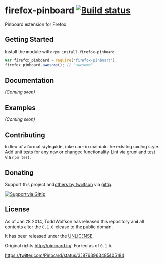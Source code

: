 # firefox-pinboard [![Build status](https://travis-ci.org/twolfson/firefox-pinboard.png?branch=master)](https://travis-ci.org/twolfson/firefox-pinboard)

Pinboard extension for Firefox

## Getting Started
Install the module with: `npm install firefox-pinboard`

```javascript
var firefox_pinboard = require('firefox-pinboard');
firefox_pinboard.awesome(); // "awesome"
```

## Documentation
_(Coming soon)_

## Examples
_(Coming soon)_

## Contributing
In lieu of a formal styleguide, take care to maintain the existing coding style. Add unit tests for any new or changed functionality. Lint via [grunt](https://github.com/gruntjs/grunt) and test via `npm test`.

## Donating
Support this project and [others by twolfson][gittip] via [gittip][].

[![Support via Gittip][gittip-badge]][gittip]

[gittip-badge]: https://rawgithub.com/twolfson/gittip-badge/master/dist/gittip.png
[gittip]: https://www.gittip.com/twolfson/

## License
As of Jan 28 2014, Todd Wolfson has released this repository and all contents after the `0.1.0` release to the public domain.

It has been released under the [UNLICENSE][].

[UNLICENSE]: UNLICENSE

Original rights http://pinboard.in/. Forked as of `0.1.0`.

https://twitter.com/Pinboard/status/358763963485405184
